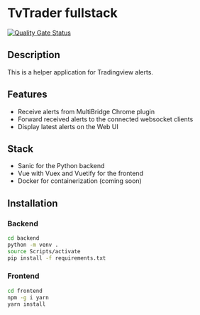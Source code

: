 # TvTrader fullstack

[![Quality Gate Status](https://sonarcloud.io/api/project_badges/measure?project=dzooli_tvtrader&metric=alert_status)](https://sonarcloud.io/summary/new_code?id=dzooli_tvtrader)

## Description

This is a helper application for Tradingview alerts.

## Features

- Receive alerts from MultiBridge Chrome plugin
- Forward received alerts to the connected websocket clients
- Display latest alerts on the Web UI

## Stack

- Sanic for the Python backend
- Vue with Vuex and Vuetify for the frontend
- Docker for containerization (coming soon)

## Installation

### Backend

```bash
cd backend
python -m venv .
source Scripts/activate
pip install -f requirements.txt
```

### Frontend

```bash
cd frontend
npm -g i yarn
yarn install
```
